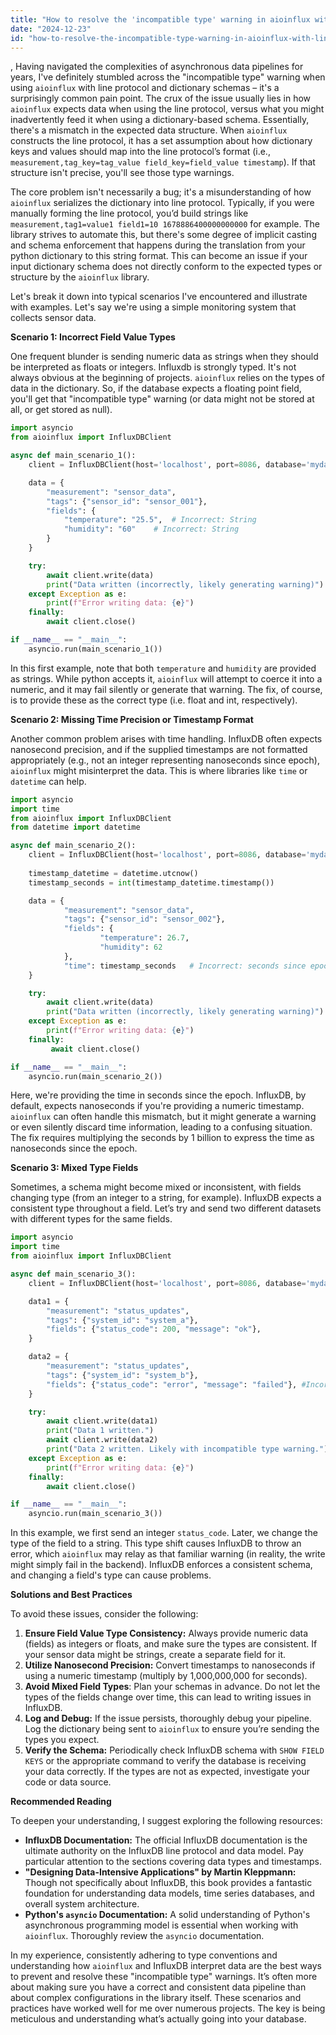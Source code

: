 ```yaml
---
title: "How to resolve the 'incompatible type' warning in aioinflux with lineprotocol and a dictionary schema?"
date: "2024-12-23"
id: "how-to-resolve-the-incompatible-type-warning-in-aioinflux-with-lineprotocol-and-a-dictionary-schema"
---
```


,  Having navigated the complexities of asynchronous data pipelines for years, I've definitely stumbled across the "incompatible type" warning when using `aioinflux` with line protocol and dictionary schemas – it's a surprisingly common pain point. The crux of the issue usually lies in how `aioinflux` expects data when using the line protocol, versus what you might inadvertently feed it when using a dictionary-based schema. Essentially, there's a mismatch in the expected data structure. When `aioinflux` constructs the line protocol, it has a set assumption about how dictionary keys and values should map into the line protocol’s format (i.e., `measurement,tag_key=tag_value field_key=field_value timestamp`). If that structure isn't precise, you'll see those type warnings.

The core problem isn't necessarily a bug; it's a misunderstanding of how `aioinflux` serializes the dictionary into line protocol. Typically, if you were manually forming the line protocol, you’d build strings like `measurement,tag1=value1 field1=10 1678886400000000000` for example. The library strives to automate this, but there's some degree of implicit casting and schema enforcement that happens during the translation from your python dictionary to this string format. This can become an issue if your input dictionary schema does not directly conform to the expected types or structure by the `aioinflux` library.

Let's break it down into typical scenarios I've encountered and illustrate with examples. Let's say we're using a simple monitoring system that collects sensor data.

**Scenario 1: Incorrect Field Value Types**

One frequent blunder is sending numeric data as strings when they should be interpreted as floats or integers. Influxdb is strongly typed. It's not always obvious at the beginning of projects. `aioinflux` relies on the types of data in the dictionary. So, if the database expects a floating point field, you'll get that "incompatible type" warning (or data might not be stored at all, or get stored as null).

```python
import asyncio
from aioinflux import InfluxDBClient

async def main_scenario_1():
    client = InfluxDBClient(host='localhost', port=8086, database='mydatabase')

    data = {
        "measurement": "sensor_data",
        "tags": {"sensor_id": "sensor_001"},
        "fields": {
            "temperature": "25.5",  # Incorrect: String
            "humidity": "60"    # Incorrect: String
        }
    }

    try:
        await client.write(data)
        print("Data written (incorrectly, likely generating warning)")
    except Exception as e:
        print(f"Error writing data: {e}")
    finally:
        await client.close()

if __name__ == "__main__":
    asyncio.run(main_scenario_1())
```

In this first example, note that both `temperature` and `humidity` are provided as strings. While python accepts it, `aioinflux` will attempt to coerce it into a numeric, and it may fail silently or generate that warning. The fix, of course, is to provide these as the correct type (i.e. float and int, respectively).

**Scenario 2: Missing Time Precision or Timestamp Format**

Another common problem arises with time handling. InfluxDB often expects nanosecond precision, and if the supplied timestamps are not formatted appropriately (e.g., not an integer representing nanoseconds since epoch), `aioinflux` might misinterpret the data. This is where libraries like `time` or `datetime` can help.

```python
import asyncio
import time
from aioinflux import InfluxDBClient
from datetime import datetime

async def main_scenario_2():
    client = InfluxDBClient(host='localhost', port=8086, database='mydatabase')
    
    timestamp_datetime = datetime.utcnow()
    timestamp_seconds = int(timestamp_datetime.timestamp())

    data = {
            "measurement": "sensor_data",
            "tags": {"sensor_id": "sensor_002"},
            "fields": {
                    "temperature": 26.7,
                    "humidity": 62
            },
            "time": timestamp_seconds   # Incorrect: seconds since epoch
    }

    try:
        await client.write(data)
        print("Data written (incorrectly, likely generating warning)")
    except Exception as e:
        print(f"Error writing data: {e}")
    finally:
         await client.close()

if __name__ == "__main__":
    asyncio.run(main_scenario_2())
```

Here, we're providing the time in seconds since the epoch. InfluxDB, by default, expects nanoseconds if you're providing a numeric timestamp. `aioinflux` can often handle this mismatch, but it might generate a warning or even silently discard time information, leading to a confusing situation. The fix requires multiplying the seconds by 1 billion to express the time as nanoseconds since the epoch.

**Scenario 3: Mixed Type Fields**

Sometimes, a schema might become mixed or inconsistent, with fields changing type (from an integer to a string, for example). InfluxDB expects a consistent type throughout a field. Let’s try and send two different datasets with different types for the same fields.

```python
import asyncio
import time
from aioinflux import InfluxDBClient

async def main_scenario_3():
    client = InfluxDBClient(host='localhost', port=8086, database='mydatabase')

    data1 = {
        "measurement": "status_updates",
        "tags": {"system_id": "system_a"},
        "fields": {"status_code": 200, "message": "ok"},
    }

    data2 = {
        "measurement": "status_updates",
        "tags": {"system_id": "system_b"},
        "fields": {"status_code": "error", "message": "failed"}, #Incorrect field type
    }

    try:
        await client.write(data1)
        print("Data 1 written.")
        await client.write(data2)
        print("Data 2 written. Likely with incompatible type warning.")
    except Exception as e:
        print(f"Error writing data: {e}")
    finally:
        await client.close()

if __name__ == "__main__":
    asyncio.run(main_scenario_3())
```

In this example, we first send an integer `status_code`. Later, we change the type of the field to a string. This type shift causes InfluxDB to throw an error, which `aioinflux` may relay as that familiar warning (in reality, the write might simply fail in the backend). InfluxDB enforces a consistent schema, and changing a field's type can cause problems.

**Solutions and Best Practices**

To avoid these issues, consider the following:

1.  **Ensure Field Value Type Consistency:** Always provide numeric data (fields) as integers or floats, and make sure the types are consistent. If your sensor data might be strings, create a separate field for it.
2.  **Utilize Nanosecond Precision:** Convert timestamps to nanoseconds if using a numeric timestamp (multiply by 1,000,000,000 for seconds).
3.  **Avoid Mixed Field Types**: Plan your schemas in advance. Do not let the types of the fields change over time, this can lead to writing issues in InfluxDB.
4.  **Log and Debug:** If the issue persists, thoroughly debug your pipeline. Log the dictionary being sent to `aioinflux` to ensure you’re sending the types you expect.
5.  **Verify the Schema:** Periodically check InfluxDB schema with `SHOW FIELD KEYS` or the appropriate command to verify the database is receiving your data correctly. If the types are not as expected, investigate your code or data source.

**Recommended Reading**

To deepen your understanding, I suggest exploring the following resources:

*   **InfluxDB Documentation:** The official InfluxDB documentation is the ultimate authority on the InfluxDB line protocol and data model. Pay particular attention to the sections covering data types and timestamps.
*   **"Designing Data-Intensive Applications" by Martin Kleppmann:** Though not specifically about InfluxDB, this book provides a fantastic foundation for understanding data models, time series databases, and overall system architecture.
*   **Python's `asyncio` Documentation:** A solid understanding of Python's asynchronous programming model is essential when working with `aioinflux`. Thoroughly review the `asyncio` documentation.

In my experience, consistently adhering to type conventions and understanding how `aioinflux` and InfluxDB interpret data are the best ways to prevent and resolve these "incompatible type" warnings. It’s often more about making sure you have a correct and consistent data pipeline than about complex configurations in the library itself. These scenarios and practices have worked well for me over numerous projects. The key is being meticulous and understanding what’s actually going into your database.
